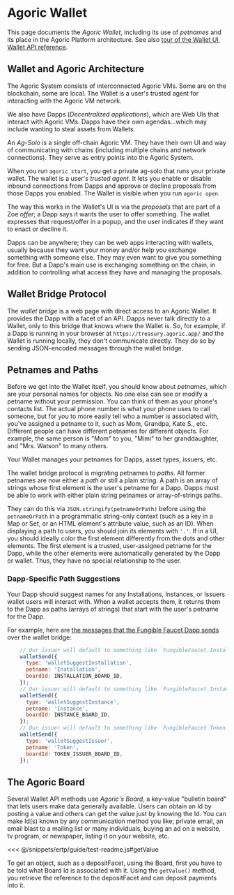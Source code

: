 # Agoric Wallet

This page documents the *Agoric Wallet*, including its use of *petnames* and its place in the Agoric Platform
architecture. See also [tour of the Wallet UI](./ui.md), [Wallet API reference](/reference/wallet-api.md).

## Wallet and Agoric Architecture

The Agoric System consists of interconnected Agoric VMs. Some are 
on the blockchain, some are local. The Wallet is a user's trusted 
agent for interacting with the Agoric VM network.

We also have Dapps (*Decentralized applications*), which are Web UIs 
that interact with Agoric VMs. Dapps have their own agendas...which
may include wanting to steal assets from Wallets. 

An *Ag-Solo* is a single off-chain Agoric VM. They have their own UI
and way of communicating with chains (including multiple chains and
network connections). They serve as entry points into the Agoric System.

When you run `agoric start`, you get a private ag-solo that runs your 
private wallet. The wallet is a user's *trusted agent*. It lets you
enable or disable inbound connections from Dapps and approve or decline
proposals from those Dapps you enabled. The Wallet is visible 
when you run `agoric open`.

The way this works in the Wallet's UI is via the *proposals* that are
part of a Zoe *offer*; a Dapp says it wants the user to offer something.
The wallet expresses that request/offer in a popup, and the user indicates
if they want to enact or decline it. 

Dapps can be anywhere; they can be web apps interacting with wallets, 
usually because they want your money and/or help you exchange something
with someone else. They may even want to give you something for free. 
But a Dapp's main use is exchanging something on the chain, in addition
to controlling what access they have and managing the proposals.

## Wallet Bridge Protocol

The *wallet bridge* is a web page with direct access to an Agoric Wallet. It provides
the Dapp with a facet of an API. Dapps never talk directly to a Wallet, only to
this bridge that knows where the Wallet is. So, for example, if a Dapp is running in
your browser at `https://treasury.agoric.app/` and the Wallet is running locally, 
they don't communicate directly. They do so by sending JSON-encoded messages through 
the wallet bridge.

## Petnames and Paths

Before we get into the Wallet itself, you should know about *petnames*,
which are your personal names for objects. No one else can see or
modify a petname without your permission. You can think of them as
your phone's contacts list. The actual phone number is what your phone
uses to call someone, but for you to more easily tell who a number is
associated with, you've assigned a petname to it, such as Mom,
Grandpa, Kate S., etc. Different people can have different petnames for
different objects. For example, the same person is "Mom" to you, "Mimi"
to her granddaughter, and "Mrs. Watson" to many others.

Your Wallet manages your petnames for Dapps, asset types, issuers, etc. 

The wallet bridge protocol is migrating petnames to *paths*. All former petnames
are now either a *path* or still a plain string. A path is an array of strings
whose first element is the user's petname for a Dapp. Dapps must be able to
work with either plain string petnames or array-of-strings paths. 

They can do this via `JSON.stringify(petnameOrPath)` before using the `petnameOrPath` in
a programmatic string-only context (such as a key in a Map or Set, or an HTML element's 
attribute value, such as an ID).  When displaying a path to users, you should join its
elements with `'.'`. If in a UI, you should ideally color the first element 
differently from the dots and other elements. The first element is a trusted, 
user-assigned petname for the Dapp, while the other elements were automatically 
generated by the Dapp or wallet. Thus, they have no special relationship to the user.

### Dapp-Specific Path Suggestions

Your Dapp should suggest names for any Installations, Instances, or Issuers wallet users
will interact with. When a wallet accepts them, it returns them to the Dapp as paths (arrays 
of strings) that start with the user's petname for the Dapp.

For example, here are [the messages that the Fungible Faucet Dapp 
sends](https://github.com/Agoric/dapp-fungible-faucet/blob/6092d6648a7a773d299c79fecd44bb650f6cfa06/ui/public/src/main.js#L145) 
over the wallet bridge:

```js
    // Our issuer will default to something like `FungibleFaucet.Installation`.
    walletSend({
      type: 'walletSuggestInstallation',
      petname: 'Installation',
      boardId: INSTALLATION_BOARD_ID,
    });
    // Our issuer will default to something like `FungibleFaucet.Instance`.
    walletSend({
      type: 'walletSuggestInstance',
      petname: 'Instance',
      boardId: INSTANCE_BOARD_ID,
    });
    // Our issuer will default to something like `FungibleFaucet.Token`.
    walletSend({
      type: 'walletSuggestIssuer',
      petname: 'Token',
      boardId: TOKEN_ISSUER_BOARD_ID,
    });
 ```

## The Agoric Board

Several Wallet API methods use *Agoric's Board*, a key-value "bulletin board" that
lets users make data generally available. Users can obtain an Id by posting a value and 
others can get the value just by knowing the Id. You can make Id(s) known by any 
communication method you like; private email, an email blast to a mailing list 
or many individuals, buying an ad on a website, tv program, or newspaper, 
listing it on your website, etc.

<<< @/snippets/ertp/guide/test-readme.js#getValue

To get an object, such as a depositFacet, using the Board, first you have
to be told what Board Id is associated with it. Using the `getValue()` method,
you retrieve the reference to the depositFacet and can deposit payments into it. 

